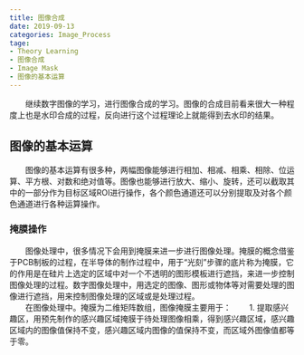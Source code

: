 ```yaml
---
title: 图像合成
date: 2019-09-13
categories: Image_Process
tage: 
- Theory Learning
- 图像合成
- Image Mask
- 图像的基本运算
---
```


　　继续数字图像的学习，进行图像合成的学习。图像的合成目前看来很大一种程度上也是水印合成的过程，反向进行这个过程理论上就能得到去水印的结果。
<!-- more -->

## 图像的基本运算
　　图像的基本运算有很多种，两幅图像能够进行相加、相减、相乘、相除、位运算、平方根、对数和绝对值等。图像也能够进行放大、缩小、旋转，还可以截取其中的一部分作为目标区域ROI进行操作，各个颜色通道还可以分别提取及对各个颜色通道进行各种运算操作。

### 掩膜操作
　　图像处理中，很多情况下会用到掩膜来进一步进行图像处理。掩膜的概念借鉴于PCB制板的过程，在半导体的制作过程中，用于“光刻”步骤的底片称为掩膜，它的作用是在硅片上选定的区域中对一个不透明的图形模板进行遮挡，来进一步控制图像处理的过程。数字图像处理中，用选定的图像、图形或物体等对需要处理的图像进行遮挡，用来控制图像处理的区域或是处理过程。<br>
　　在图像处理中。掩膜为二维矩阵数组，图像掩膜主要用于：
　　1. 提取感兴趣区，用预先制作的感兴趣区域掩膜于待处理图像相乘，得到感兴趣区域，感兴趣区域内的图像值保持不变，感兴趣区域内图像的值保持不变，而区域外图像值都等于零。

